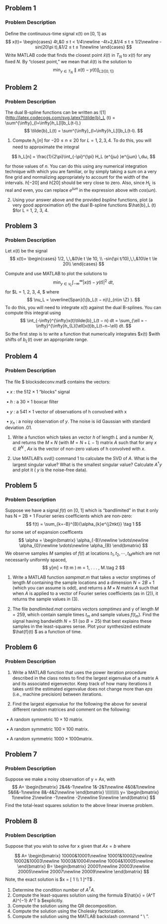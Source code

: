## Problem 1

### Problem Description

Deﬁne the continuous-time signal x(t) on [0, 1] as
$$
 x(t)=
 \begin{cases}
 4t,&0 ≤ t < 1/4\newline
 -4t+2,&1/4 ≤ t ≤ 1/2\newline
 -sin(20\pi t),&1/2 ≤ t ≤ 1\newline
 \end{cases}
$$
Write MATLAB code that ﬁnds the closest point $\hat{x}(t)$ in $T_N$ to $x(t)$ for any ﬁxed $N$. By “closest point,” we mean that $\hat{x}(t)$ is the solution to
$$
\min_{y ∈ T_N}  {∥ x(t) − y(t) ∥}_{L 2 ([0,1])}
$$

## Problem 2

### Problem Description

The dual B-spline functions can be written as ![1](http://latex.codecogs.com/svg.latex?\\tilde{b}_L (t) = \sum^{\infty}_{l=\infty}h_L[l]b_L(t-l).)
$$
\tilde{b}_L(t) = \sum^{\infty}_{l=\infty}h_L[l]b_L(t-l).
$$

1. Compute $h_L [n]$ for $−20 ≤ n ≤ 20$ for $L = 1, 2, 3, 4$. To do this, you will need to approximate the integral 

$$
h_L[n] = \frac{1}{2\pi}\int_{-\pi}^{\pi} H_L (e^{jω} )e^{jωn} \,dω,
$$

for those values of $n$. You can do this using any numerical integration technique with which you are familiar, or by simply taking a sum on a very ﬁne grid and normalizing appropriately to account for the width of the intervals. $h[−20]$ and $h[20]$ should be very close to zero. Also, since $H_L$ is real and even, you can replace $e^{jωn}$ in the expression above with $cos(ωn)$.

2. Using your answer above and the provided $bspline$ functions, plot (a very good approximation of) the dual B-spline functions $\hat{b}_L (t) $for L = 1, 2, 3, 4.

## Problem 3

### Problem Description

Let $x(t)$ be the signal 
$$
x(t)=
\begin{cases}
1/2, \,\,&0\le t \le 10, \\
-sin(\pi t/10),\,\,&10\le t \le 20\\
\end{cases}
$$

Compute and use MATLAB to plot the solutions to
$$
\min_{y\in\nu_{L}} \int_{-\infty}^{\infty}\vert x(t)-y(t)\vert^2\,\,dt,
$$
for $L = 1, 2, 3, 4, $ where
$$
\nu_L = \overline{Span}(\{b_L(t − n)\}_{n\in \Z} ).
$$
To do this, you will need to integrate x(t) against the dual B-splines. You can compute this integral using
$$
\int_{-\infty}^{\infty}x(t)\tilde{b}_L(t − n) dt = \sum_{\ell = -\infty}^{\infty}h_{L}[\ell]x(t)b_L(t−n−\ell) dt.
$$
So the ﬁrst step is to write a function that numerically integrates $x(t) $with shifts of $b_L (t)$ over an appropriate range.

## Problem 4

### Problem Description

The ﬁle $ blocksdeconv.mat$ contains the vectors:

​	• $x$ : the 512 × 1 “blocks” signal

​	• $h$ : a 30 × 1 boxcar ﬁlter

​	• $y$ : a 541 × 1 vector of observations of h convolved with x

​	• $y_n$ : a noisy observation of $y$. The noise is iid Gaussian with standard deviation .01.

1. Write a function which takes an vector $h$ of length $L$ and a number $N$, and returns the $M ×N$ (with $M = N + L − 1$) matrix $A$ such that for any $x \in R^N$ , $Ax$ is the vector of non-zero values of h convolved with $x$.

2. Use MATLAB’s $svd()$ command 1 to calculate the SVD of $A$. What is the largest singular value? What is the smallest singular value? Calculate $A^†y$ and plot it ( $y$ is the noise-free data).

## Problem 5

### Problem Description

Suppose we have a signal $f(t)$ on [0, 1] which is “bandlimited” in that it only has N = 2B + 1 Fourier series coeﬃcients which are non-zero:
$$
f(t) = \sum_{k=-B}^{B}{\alpha_{k}e^{j2πkt}}
\tag 1
$$
for some set of expansion coeﬃcents
$$
\alpha = 
\begin{bmatrix}
\alpha_{-B}\newline
\vdots\newline
\alpha_{0}\newline
\vdots\newline
\alpha_{B}
\end{bmatrix}
$$
We observe samples $M$ samples of $f(t)$ at locations $t_1,t_2,\cdots, t_M$which are not necessarily uniformly spaced, 
$$
y[m] = f(t m ) m = 1, . . . , M.\tag 2
$$

1. Write a MATLAB function $sampmat.m$ that takes a vector smptimes of length $M$ containing the sample locations and a dimension $N = 2B+1$ (which you can assume is odd), and returns a $M × N$ matrix $A$ such that when $A$ is applied to a vector of Fourier series coeﬃcients (as in $(2)$), it returns the sample values in $(3)$.

2. The ﬁle $bandlimited.mat$ contains vectors $samptimes$ and y of length $M = 259$, which contain sample times $t_m$ and sample values $f(t_m )$. Find the signal having bandwidth $N = 51$ (so $B = 25$) that best explains these samples in the least-squares sense. Plot your synthesized estimate $\hat{f}(t) $ as a function of time.

## Problem 6

### Problem Description

1. Write a MATLAB function that uses the power iteration procedure described in the class notes to ﬁnd the largest eigenvalue of a matrix A and its associated eigenvector. Keep track of how many iterations it takes until the estimated eigenvalue does not change more than $eps$ (i.e., machine precision) between iterations.

2. Find the largest eigenvalue for the following the above for several diﬀerent random matrices and comment on the following:

​		• A random symmetric $10 × 10$ matrix.

​		• A random symmetric $100 × 100$ matrix.

​		• A random symmetric $1000×1000$​ matrix.

## Problem 7

### Problem Description

Suppose we make a noisy observation of y = Ax, with
$$
A=
\begin{bmatrix}
2&4&-1\newline
1&-2&1\newline
4&0&1\newline
5&6&-1\newline
8&-4&2\newline
\end{bmatrix}
\\\\\\\\\\
y=
\begin{bmatrix}
1\newline
2\newline
-1\newline
-2\newline
5\newline
\end{bmatrix}
$$
Find the total-least squares solution to the above linear inverse problem. 

## Problem 8

### Problem Description

Suppose that you wish to solve for x given that $Ax = b$ where

$$
A=
\begin{bmatrix}
10000&10001\newline
10001&10002\newline
10002&10003\newline
10003&10004\newline
10004&10005\newline
\end{bmatrix}
B=
\begin{bmatrix}
20001\newline
20003\newline
20005\newline
20007\newline
20009\newline
\end{bmatrix}
$$
Note, the exact solution is $x = [ 1 \\ 1 ]^T$ .

1. Determine the condition number of $A^TA$.
2. Compute the least-squares solution using the formula $\hat{x} = (A^T A)^{−1} A^T b $explicitly.
3. Compute the solution using the QR decomposition. 
4. Compute the solution using the Cholesky factorization.
5. Compute the solution using the MATLAB backslash command “ \ ”. 
